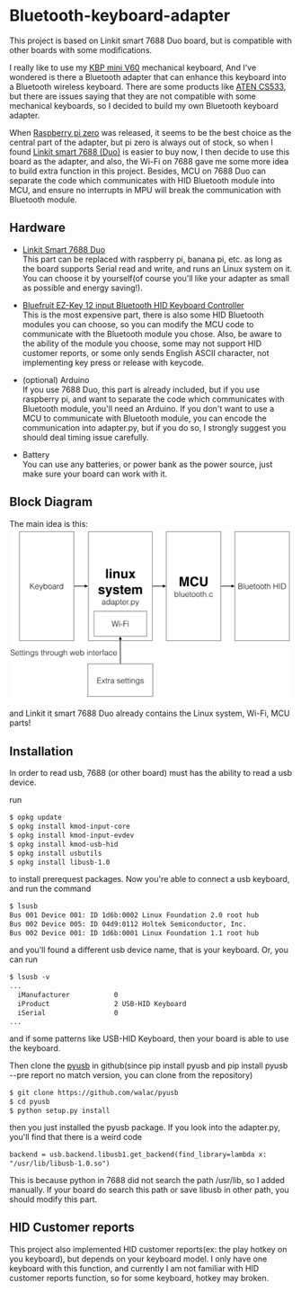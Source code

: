 # Bluetooth-keyboard-adapter
This project is based on Linkit smart 7688 Duo board, but is compatible with other boards with some modifications.

I really like to use my [KBP mini V60](https://www.facebook.com/media/set/?set=a.870489189643222.1073741835.316701428355337&type=3) mechanical keyboard, And I've wondered is there a Bluetooth adapter that can enhance this keyboard into a Bluetooth wireless keyboard. There are some products like [ATEN CS533](http://www.aten.com.tw/products/手持式裝置週邊與USB/TapUSB轉Bluetooth鍵盤滑鼠切換器/~CS533.html#.Vujzw8eLTcY), but there are issues saying that they are not compatible with some mechanical keyboards, so I decided to build my own Bluetooth keyboard adapter.

When [Raspberry pi zero](https://www.raspberrypi.org/products/pi-zero/) was released, it seems to be the best choice as the central part of the adapter, but pi zero is always out of stock, so when I found [Linkit smart 7688 (Duo)](http://home.labs.mediatek.com/hello7688/?gclid=Cj0KEQjw5Z63BRCLqqLtpc6dk7gBEiQA0OuhsLLn9KMJ94rh7Wxj8knOw5i-hPy-99o40BoDHnrRvdIaAvp18P8HAQ) is easier to buy now, I then decide to use this board as the adapter, and also, the Wi-Fi on 7688 gave me some more idea to build extra function in this project. Besides, MCU on 7688 Duo can separate the code which communicates with HID Bluetooth module into MCU, and ensure no interrupts in MPU will break the communication with Bluetooth module.

## Hardware
* [Linkit Smart 7688 Duo](http://home.labs.mediatek.com/hello7688/?gclid=Cj0KEQjw5Z63BRCLqqLtpc6dk7gBEiQA0OuhsLLn9KMJ94rh7Wxj8knOw5i-hPy-99o40BoDHnrRvdIaAvp18P8HAQ)  
	This part can be replaced with raspberry pi, banana pi, etc. as long as the board supports Serial read and write, and runs an Linux system on it. You can choose it by yourself(of course you'll like your adapter as small as possible and energy saving!).
	
* [Bluefruit EZ-Key 12 input Bluetooth HID Keyboard Controller](https://www.adafruit.com/products/1535)  
	This is the most expensive part, there is also some HID Bluetooth modules you can choose, so you can modify the MCU code to communicate with the Bluetooth module you chose. Also, be aware to the ability of the module you choose, some may not support HID customer reports, or some only sends English ASCII character, not implementing key press or release with keycode.
	
* (optional) Arduino  
	If you use 7688 Duo, this part is already included, but if you use raspberry pi, and want to separate the code which communicates with Bluetooth module, you'll need an Arduino. If you don't want to use a MCU to communicate with Bluetooth module, you can encode the communication into adapter.py, but if you do so, I strongly suggest you should deal timing issue carefully.
	
* Battery  
	You can use any batteries, or power bank as the power source, just make sure your board can work with it.
	
## Block Diagram
The main idea is this:
![](readme_img/main_idea.png)

and Linkit it smart 7688 Duo already contains the Linux system, Wi-Fi, MCU parts!

## Installation
In order to read usb, 7688 (or other board) must has the ability to read a usb device.

run

    $ opkg update
    $ opkg install kmod-input-core
    $ opkg install kmod-input-evdev
    $ opkg install kmod-usb-hid
    $ opkg install usbutils
    $ opkg install libusb-1.0
    
to install prerequest packages. Now you're able to connect a usb keyboard, and run the command

    $ lsusb
    Bus 001 Device 001: ID 1d6b:0002 Linux Foundation 2.0 root hub
    Bus 002 Device 005: ID 04d9:0112 Holtek Semiconductor, Inc.
    Bus 002 Device 001: ID 1d6b:0001 Linux Foundation 1.1 root hub
    
and you'll found a different usb device name, that is your keyboard. Or, you can run

    $ lsusb -v
    ...
      iManufacturer           0
      iProduct                2 USB-HID Keyboard
      iSerial                 0
    ...
    
and if some patterns like USB-HID Keyboard, then your board is able to use the keyboard.

Then clone the [pyusb](https://github.com/walac/pyusb) in github(since pip install pyusb and pip install pyusb --pre report no match version, you can clone from the repository)

    $ git clone https://github.com/walac/pyusb
    $ cd pyusb
    $ python setup.py install
    
then you just installed the pyusb package. If you look into the adapter.py, you'll find that there is a weird code

    backend = usb.backend.libusb1.get_backend(find_library=lambda x: "/usr/lib/libusb-1.0.so")
    
This is because python in 7688 did not search the path /usr/lib, so I added manually. If your board do search this path or save libusb in other path, you should modify this part.

## HID Customer reports
This project also implemented HID customer reports(ex: the play hotkey on you keyboard), but depends on your keyboard model. I only have one keyboard with this function, and currently I am not familiar with HID customer reports function, so for some keyboard, hotkey may broken.